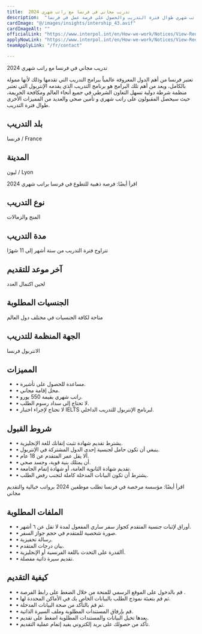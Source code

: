 ```yaml
---
title:  تدريب مجاني في فرنسا مع راتب شهري 2024 
description:  "مزايا التدريب الصيفي مدفوع الأجر في فرنسا ممول بالكامل وراتب شهري طوال فترة التدريب والحصول علي فرصة عمل في فرنسا" 
cardImage: "@/images/insights/intership_43.avif" 
cardImageAlt: "" 
officialLink: "https://www.interpol.int/en/How-we-work/Notices/View-Red-Notices" 
applyNowLink: "https://www.interpol.int/en/How-we-work/Notices/View-Red-Notices" 
teamApplyLink: "/fr/contact"

---
```


تدريب مجاني في فرنسا مع راتب شهري 2024

تعتبر فرنسا من أهم الدول المعروفة عالمياً ببرامج التدريب التي تقدمها وذلك لأنها ممولة بالكامل، ويعد من أهم تلك البرامج هو برنامج التدريب الذي يقدمه الإنتربول التي تعتبر منظمة شرطة دولية تسهل التعاون الشرطي في جميع أنحاء العالم ومكافحة الجريمة، حيث سيحصل المقبولون على راتب شهري و تأمين صحي والعديد من المميزات الأخرى طوال فترة التدريب.

## بلد التدريب

فرنسا / France

## المدينة

ليون / Lyon

اقرأ أيضًا: فرصة ذهبية للتطوع في فرنسا براتب شهري 2024

## نوع التدريب

المنح والزمالات

## مدة التدريب

تتراوح فترة التدريب من ستة أشهر إلى 11 شهرًا

## آخر موعد للتقديم

لحين اكتمال العدد

## الجنسيات المطلوبة

متاحة لكافة الجنسيات في مختلف دول العالم

## الجهة المنظمة للتدريب

الانتربول فرنسا

## المميزات

- • مساعدة للحصول على تأشيرة.
- • محل إقامة مجاني.
- • راتب شهري بقيمة 550 يورو.
- • لا تحتاج إلى سداد رسوم الطلب.
- • لا تحتاج لإجراء اختبار IELTS لبرنامج الإنتربول للتدريب الداخلي.

## شروط القبول

- • يشترط تقديم شهادة تثبت إتقانك للغة الإنجليزية.
- • ينبغي أن تكون حامل لجنسية إحدى الدول المشتركة في الإنتربول.
- • ألا يقل عمر المتقدم عن 18 عام.
- • أن يمتلك بنية قوية، وجسد صحي.
- • تقديم شهادة الثانوية العامة، أو شهادة إتمام الجامعة.
- • يشترط أن تكون البيانات المدخلة كاملة لتجنب رفض الطلب.

اقرأ أيضًا: مؤسسة مرخصة في فرنسا تطلب موظفين 2024 برواتب خيالية والتقديم مجاني

## الملفات المطلوبة

- • أوراق لإثبات جنسية المتقدم كجواز سفر ساري المفعول لمدة لا تقل عن ٦ أشهر.
- • صورة شخصية للمتقدم في حجم جواز السفر.
- • رسالة تحفيزية.
- • بيان درجات المتقدم.
- • أالقدرة على التحدث باللغة الفرنسية أو الإنجليزية.
- • تقديم سيرة ذاتية مفصلة.

## كيفية التقديم

- • قم بالدخول على الموقع الرسمي للمنحة من خلال الضغط على رابط الفرصة .
- • ثم قم بتعبئة نموذج الطلب بالبيانات الخاص بك في الأماكن المحددة لها.
- • ثم قم بالتأكد من صحة البيانات المدخلة.
- • قم بإرفاق المستندات المطلوبة وملف السيرة الذاتية.
- • بعدها تخيل البيانات والمستندات المطلوبة اضغط على تقديم.
- • تأكد من حصولك على بريد إلكتروني يفيد إتمام عملية التقديم.

